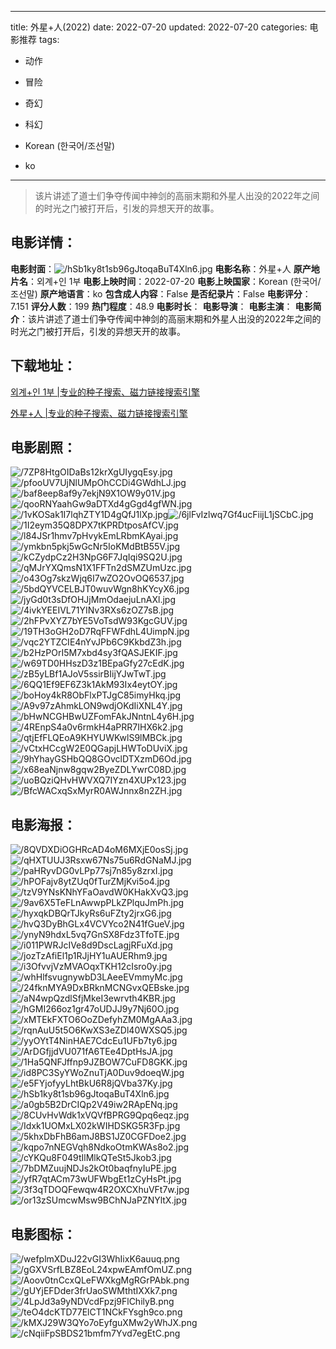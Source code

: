 
---
title: 外星+人(2022)
date: 2022-07-20
updated: 2022-07-20
categories: 电影推荐
tags:
- 动作
- 冒险
- 奇幻
- 科幻

- Korean (한국어/조선말)
- ko
---


> 该片讲述了道士们争夺传闻中神剑的高丽末期和外星人出没的2022年之间的时光之门被打开后，引发的异想天开的故事。

## **电影详情**：

**电影封面**：<img src="https://image.tmdb.org/t/p/w200/hSb1ky8t1sb96gJtoqaBuT4Xln6.jpg" alt="/hSb1ky8t1sb96gJtoqaBuT4Xln6.jpg" title="/hSb1ky8t1sb96gJtoqaBuT4Xln6.jpg">
**电影名称**：外星+人
**原产地片名**：외계+인 1부
**电影上映时间**：2022-07-20
**电影上映国家**：Korean (한국어/조선말)
**原产地语言**：ko
**包含成人内容**：False
**是否纪录片**：False
**电影评分**：7.151
**评分人数**：199
**热门程度**：48.9
**电影时长**：
**电影导演**：
**电影主演**：
**电影简介**：该片讲述了道士们争夺传闻中神剑的高丽末期和外星人出没的2022年之间的时光之门被打开后，引发的异想天开的故事。

## **下载地址**：
[외계+인 1부 |专业的种子搜索、磁力链接搜索引擎](https://movie.amd794.com:2083/?search=%EC%99%B8%EA%B3%84%2B%EC%9D%B8%201%EB%B6%80&ordering=&mode=match_phrase&page_size=10&page=1)

[外星+人 |专业的种子搜索、磁力链接搜索引擎](https://movie.amd794.com:2083/?search=%E5%A4%96%E6%98%9F%2B%E4%BA%BA&ordering=&mode=match_phrase&page_size=10&page=1)
 

## **电影剧照**：
<img src="https://image.tmdb.org/t/p/original/7ZP8HtgOIDaBs12krXgUIygqEsy.jpg" alt="/7ZP8HtgOIDaBs12krXgUIygqEsy.jpg" title="/7ZP8HtgOIDaBs12krXgUIygqEsy.jpg"><img src="https://image.tmdb.org/t/p/original/pfooUV7UjNlUMpOhCCDi4GWdhLJ.jpg" alt="/pfooUV7UjNlUMpOhCCDi4GWdhLJ.jpg" title="/pfooUV7UjNlUMpOhCCDi4GWdhLJ.jpg"><img src="https://image.tmdb.org/t/p/original/baf8eep8af9y7ekjN9X1OW9y01V.jpg" alt="/baf8eep8af9y7ekjN9X1OW9y01V.jpg" title="/baf8eep8af9y7ekjN9X1OW9y01V.jpg"><img src="https://image.tmdb.org/t/p/original/qooRNYaahGw9aDTXd4gGgd4gfWN.jpg" alt="/qooRNYaahGw9aDTXd4gGgd4gfWN.jpg" title="/qooRNYaahGw9aDTXd4gGgd4gfWN.jpg"><img src="https://image.tmdb.org/t/p/original/1vKOSak1I7lqhZTY1D4gQfJ1lXp.jpg" alt="/1vKOSak1I7lqhZTY1D4gQfJ1lXp.jpg" title="/1vKOSak1I7lqhZTY1D4gQfJ1lXp.jpg"><img src="https://image.tmdb.org/t/p/original/6jlFvIzlwq7Gf4ucFiijL1jSCbC.jpg" alt="/6jlFvIzlwq7Gf4ucFiijL1jSCbC.jpg" title="/6jlFvIzlwq7Gf4ucFiijL1jSCbC.jpg"><img src="https://image.tmdb.org/t/p/original/1I2eym35Q8DPX7tKPRDtposAfCV.jpg" alt="/1I2eym35Q8DPX7tKPRDtposAfCV.jpg" title="/1I2eym35Q8DPX7tKPRDtposAfCV.jpg"><img src="https://image.tmdb.org/t/p/original/l84JSr1hmv7pHvykEmLRbmKAyai.jpg" alt="/l84JSr1hmv7pHvykEmLRbmKAyai.jpg" title="/l84JSr1hmv7pHvykEmLRbmKAyai.jpg"><img src="https://image.tmdb.org/t/p/original/ymkbn5pkj5wGcNr5IoKMdBtB55V.jpg" alt="/ymkbn5pkj5wGcNr5IoKMdBtB55V.jpg" title="/ymkbn5pkj5wGcNr5IoKMdBtB55V.jpg"><img src="https://image.tmdb.org/t/p/original/kCZydpCz2H3NpG6F7JqIqi9SQ2U.jpg" alt="/kCZydpCz2H3NpG6F7JqIqi9SQ2U.jpg" title="/kCZydpCz2H3NpG6F7JqIqi9SQ2U.jpg"><img src="https://image.tmdb.org/t/p/original/qMJrYXQmsN1X1FFTn2dSMZUmUzc.jpg" alt="/qMJrYXQmsN1X1FFTn2dSMZUmUzc.jpg" title="/qMJrYXQmsN1X1FFTn2dSMZUmUzc.jpg"><img src="https://image.tmdb.org/t/p/original/o43Og7skzWjq6I7wZO2OvOQ6537.jpg" alt="/o43Og7skzWjq6I7wZO2OvOQ6537.jpg" title="/o43Og7skzWjq6I7wZO2OvOQ6537.jpg"><img src="https://image.tmdb.org/t/p/original/5bdQYVCELBJT0wuvWgn8hKYcyX6.jpg" alt="/5bdQYVCELBJT0wuvWgn8hKYcyX6.jpg" title="/5bdQYVCELBJT0wuvWgn8hKYcyX6.jpg"><img src="https://image.tmdb.org/t/p/original/jyGd0t3sDfOHJjMmOdaejuLnAXl.jpg" alt="/jyGd0t3sDfOHJjMmOdaejuLnAXl.jpg" title="/jyGd0t3sDfOHJjMmOdaejuLnAXl.jpg"><img src="https://image.tmdb.org/t/p/original/4ivkYEEIVL71YINv3RXs6zOZ7sB.jpg" alt="/4ivkYEEIVL71YINv3RXs6zOZ7sB.jpg" title="/4ivkYEEIVL71YINv3RXs6zOZ7sB.jpg"><img src="https://image.tmdb.org/t/p/original/2hFPvXYZ7bYE5VoTsdW93KgcGUV.jpg" alt="/2hFPvXYZ7bYE5VoTsdW93KgcGUV.jpg" title="/2hFPvXYZ7bYE5VoTsdW93KgcGUV.jpg"><img src="https://image.tmdb.org/t/p/original/19TH3oGH2oD7RqFFWFdhL4UimpN.jpg" alt="/19TH3oGH2oD7RqFFWFdhL4UimpN.jpg" title="/19TH3oGH2oD7RqFFWFdhL4UimpN.jpg"><img src="https://image.tmdb.org/t/p/original/vqc2YTZCIE4nYvJPb6C9KkbdZ3h.jpg" alt="/vqc2YTZCIE4nYvJPb6C9KkbdZ3h.jpg" title="/vqc2YTZCIE4nYvJPb6C9KkbdZ3h.jpg"><img src="https://image.tmdb.org/t/p/original/b2HzPOrI5M7xbd4sy3fQASJEKIF.jpg" alt="/b2HzPOrI5M7xbd4sy3fQASJEKIF.jpg" title="/b2HzPOrI5M7xbd4sy3fQASJEKIF.jpg"><img src="https://image.tmdb.org/t/p/original/w69TD0HHszD3z1BEpaGfy27cEdK.jpg" alt="/w69TD0HHszD3z1BEpaGfy27cEdK.jpg" title="/w69TD0HHszD3z1BEpaGfy27cEdK.jpg"><img src="https://image.tmdb.org/t/p/original/zB5yLBf1AJoV5ssirBIijYJwTwT.jpg" alt="/zB5yLBf1AJoV5ssirBIijYJwTwT.jpg" title="/zB5yLBf1AJoV5ssirBIijYJwTwT.jpg"><img src="https://image.tmdb.org/t/p/original/6QQ1Ef9EF6Z3k1AkM93Ix4eytOY.jpg" alt="/6QQ1Ef9EF6Z3k1AkM93Ix4eytOY.jpg" title="/6QQ1Ef9EF6Z3k1AkM93Ix4eytOY.jpg"><img src="https://image.tmdb.org/t/p/original/boHoy4kR8ObFlxPTJgC85imyHkq.jpg" alt="/boHoy4kR8ObFlxPTJgC85imyHkq.jpg" title="/boHoy4kR8ObFlxPTJgC85imyHkq.jpg"><img src="https://image.tmdb.org/t/p/original/A9v97zAhmkLON9wdjOKdIiXNL4Y.jpg" alt="/A9v97zAhmkLON9wdjOKdIiXNL4Y.jpg" title="/A9v97zAhmkLON9wdjOKdIiXNL4Y.jpg"><img src="https://image.tmdb.org/t/p/original/bHwNCGHBwUZFomFAkJNntnL4y6H.jpg" alt="/bHwNCGHBwUZFomFAkJNntnL4y6H.jpg" title="/bHwNCGHBwUZFomFAkJNntnL4y6H.jpg"><img src="https://image.tmdb.org/t/p/original/4REnpS4a0v6rmkH4aPRR7IHX6k2.jpg" alt="/4REnpS4a0v6rmkH4aPRR7IHX6k2.jpg" title="/4REnpS4a0v6rmkH4aPRR7IHX6k2.jpg"><img src="https://image.tmdb.org/t/p/original/qtjEfFLQEoA9KHYUWKwlS9lMBCk.jpg" alt="/qtjEfFLQEoA9KHYUWKwlS9lMBCk.jpg" title="/qtjEfFLQEoA9KHYUWKwlS9lMBCk.jpg"><img src="https://image.tmdb.org/t/p/original/vCtxHCcgW2E0QGapjLHWToDUviX.jpg" alt="/vCtxHCcgW2E0QGapjLHWToDUviX.jpg" title="/vCtxHCcgW2E0QGapjLHWToDUviX.jpg"><img src="https://image.tmdb.org/t/p/original/9hYhayGSHbQQ8GOvclDTXzmD6Od.jpg" alt="/9hYhayGSHbQQ8GOvclDTXzmD6Od.jpg" title="/9hYhayGSHbQQ8GOvclDTXzmD6Od.jpg"><img src="https://image.tmdb.org/t/p/original/x68eaNjnw8gqw2ByeZDLYwrC08D.jpg" alt="/x68eaNjnw8gqw2ByeZDLYwrC08D.jpg" title="/x68eaNjnw8gqw2ByeZDLYwrC08D.jpg"><img src="https://image.tmdb.org/t/p/original/uoBQziQHvHWVXQ7IYzn4XUPx123.jpg" alt="/uoBQziQHvHWVXQ7IYzn4XUPx123.jpg" title="/uoBQziQHvHWVXQ7IYzn4XUPx123.jpg"><img src="https://image.tmdb.org/t/p/original/BfcWACxqSxMyrR0AWJnnx8n2ZH.jpg" alt="/BfcWACxqSxMyrR0AWJnnx8n2ZH.jpg" title="/BfcWACxqSxMyrR0AWJnnx8n2ZH.jpg">

## **电影海报**：
<img src="https://image.tmdb.org/t/p/original/8QVDXDiOGHRcAD4oM6MXjE0osSj.jpg" alt="/8QVDXDiOGHRcAD4oM6MXjE0osSj.jpg" title="/8QVDXDiOGHRcAD4oM6MXjE0osSj.jpg"><img src="https://image.tmdb.org/t/p/original/qHXTUUJ3Rsxw67Ns75u6RdGNaMJ.jpg" alt="/qHXTUUJ3Rsxw67Ns75u6RdGNaMJ.jpg" title="/qHXTUUJ3Rsxw67Ns75u6RdGNaMJ.jpg"><img src="https://image.tmdb.org/t/p/original/paHRyvDG0vLPp77sj7n85y8zrxI.jpg" alt="/paHRyvDG0vLPp77sj7n85y8zrxI.jpg" title="/paHRyvDG0vLPp77sj7n85y8zrxI.jpg"><img src="https://image.tmdb.org/t/p/original/hPOFajv8ytZUq0fTurZMjKvi5o4.jpg" alt="/hPOFajv8ytZUq0fTurZMjKvi5o4.jpg" title="/hPOFajv8ytZUq0fTurZMjKvi5o4.jpg"><img src="https://image.tmdb.org/t/p/original/tzV9YNsKNhYFaOavdW0KHakXvQ3.jpg" alt="/tzV9YNsKNhYFaOavdW0KHakXvQ3.jpg" title="/tzV9YNsKNhYFaOavdW0KHakXvQ3.jpg"><img src="https://image.tmdb.org/t/p/original/9av6X5TeFLnAwwpPLkZPlquJmPh.jpg" alt="/9av6X5TeFLnAwwpPLkZPlquJmPh.jpg" title="/9av6X5TeFLnAwwpPLkZPlquJmPh.jpg"><img src="https://image.tmdb.org/t/p/original/hyxqkDBQrTJkyRs6uFZty2jrxG6.jpg" alt="/hyxqkDBQrTJkyRs6uFZty2jrxG6.jpg" title="/hyxqkDBQrTJkyRs6uFZty2jrxG6.jpg"><img src="https://image.tmdb.org/t/p/original/hvQ3DyBhGLx4VCVYco2N41fGueV.jpg" alt="/hvQ3DyBhGLx4VCVYco2N41fGueV.jpg" title="/hvQ3DyBhGLx4VCVYco2N41fGueV.jpg"><img src="https://image.tmdb.org/t/p/original/ynyN9hdxL5vq7GnSX8Fdz3TfoTE.jpg" alt="/ynyN9hdxL5vq7GnSX8Fdz3TfoTE.jpg" title="/ynyN9hdxL5vq7GnSX8Fdz3TfoTE.jpg"><img src="https://image.tmdb.org/t/p/original/i011PWRJcIVe8d9DscLagjRFuXd.jpg" alt="/i011PWRJcIVe8d9DscLagjRFuXd.jpg" title="/i011PWRJcIVe8d9DscLagjRFuXd.jpg"><img src="https://image.tmdb.org/t/p/original/jozTzAfiEl1p1RJjHY1uAUERhm9.jpg" alt="/jozTzAfiEl1p1RJjHY1uAUERhm9.jpg" title="/jozTzAfiEl1p1RJjHY1uAUERhm9.jpg"><img src="https://image.tmdb.org/t/p/original/i3OfvvjVzMVAOqxTKH12cIsro0y.jpg" alt="/i3OfvvjVzMVAOqxTKH12cIsro0y.jpg" title="/i3OfvvjVzMVAOqxTKH12cIsro0y.jpg"><img src="https://image.tmdb.org/t/p/original/whHlfsvugnywbD3LAeeEVmmyMc.jpg" alt="/whHlfsvugnywbD3LAeeEVmmyMc.jpg" title="/whHlfsvugnywbD3LAeeEVmmyMc.jpg"><img src="https://image.tmdb.org/t/p/original/24fknMYA9DxBRknMCNGvxQEBske.jpg" alt="/24fknMYA9DxBRknMCNGvxQEBske.jpg" title="/24fknMYA9DxBRknMCNGvxQEBske.jpg"><img src="https://image.tmdb.org/t/p/original/aN4wpQzdlSfjMkeI3ewrvth4KBR.jpg" alt="/aN4wpQzdlSfjMkeI3ewrvth4KBR.jpg" title="/aN4wpQzdlSfjMkeI3ewrvth4KBR.jpg"><img src="https://image.tmdb.org/t/p/original/hGMI266oz1gr47oUDJJ9y7Nj60O.jpg" alt="/hGMI266oz1gr47oUDJJ9y7Nj60O.jpg" title="/hGMI266oz1gr47oUDJJ9y7Nj60O.jpg"><img src="https://image.tmdb.org/t/p/original/xMTEkFXTO6OoZDefyhZM0MgAAa3.jpg" alt="/xMTEkFXTO6OoZDefyhZM0MgAAa3.jpg" title="/xMTEkFXTO6OoZDefyhZM0MgAAa3.jpg"><img src="https://image.tmdb.org/t/p/original/rqnAuU5t5O6KwXS3eZDl40WXSQ5.jpg" alt="/rqnAuU5t5O6KwXS3eZDl40WXSQ5.jpg" title="/rqnAuU5t5O6KwXS3eZDl40WXSQ5.jpg"><img src="https://image.tmdb.org/t/p/original/yyOYtT4NinHAE7CdcEu1UFb7ty6.jpg" alt="/yyOYtT4NinHAE7CdcEu1UFb7ty6.jpg" title="/yyOYtT4NinHAE7CdcEu1UFb7ty6.jpg"><img src="https://image.tmdb.org/t/p/original/ArDGfjjdVU071fA6TEe4DptHsJA.jpg" alt="/ArDGfjjdVU071fA6TEe4DptHsJA.jpg" title="/ArDGfjjdVU071fA6TEe4DptHsJA.jpg"><img src="https://image.tmdb.org/t/p/original/1Ha5QNFJffnp9JZBOW7CuFD8GKK.jpg" alt="/1Ha5QNFJffnp9JZBOW7CuFD8GKK.jpg" title="/1Ha5QNFJffnp9JZBOW7CuFD8GKK.jpg"><img src="https://image.tmdb.org/t/p/original/id8PC3SyYWoZnuTjA0Duv9doeqW.jpg" alt="/id8PC3SyYWoZnuTjA0Duv9doeqW.jpg" title="/id8PC3SyYWoZnuTjA0Duv9doeqW.jpg"><img src="https://image.tmdb.org/t/p/original/e5FYjofyyLhtBkU6R8jQVba37Ky.jpg" alt="/e5FYjofyyLhtBkU6R8jQVba37Ky.jpg" title="/e5FYjofyyLhtBkU6R8jQVba37Ky.jpg"><img src="https://image.tmdb.org/t/p/original/hSb1ky8t1sb96gJtoqaBuT4Xln6.jpg" alt="/hSb1ky8t1sb96gJtoqaBuT4Xln6.jpg" title="/hSb1ky8t1sb96gJtoqaBuT4Xln6.jpg"><img src="https://image.tmdb.org/t/p/original/a0gb5B2DrCIQp2V49iw2RApENq.jpg" alt="/a0gb5B2DrCIQp2V49iw2RApENq.jpg" title="/a0gb5B2DrCIQp2V49iw2RApENq.jpg"><img src="https://image.tmdb.org/t/p/original/8CUvHvWdk1xVQVfBPRG9Qpq6eqz.jpg" alt="/8CUvHvWdk1xVQVfBPRG9Qpq6eqz.jpg" title="/8CUvHvWdk1xVQVfBPRG9Qpq6eqz.jpg"><img src="https://image.tmdb.org/t/p/original/Idxk1UOMxLX02kWIHDSKG5R3Fp.jpg" alt="/Idxk1UOMxLX02kWIHDSKG5R3Fp.jpg" title="/Idxk1UOMxLX02kWIHDSKG5R3Fp.jpg"><img src="https://image.tmdb.org/t/p/original/5khxDbFhB6amJ8BS1JZ0CGFDoe2.jpg" alt="/5khxDbFhB6amJ8BS1JZ0CGFDoe2.jpg" title="/5khxDbFhB6amJ8BS1JZ0CGFDoe2.jpg"><img src="https://image.tmdb.org/t/p/original/kqpo7nNEGVqh8NdkoOtmKWAs8o2.jpg" alt="/kqpo7nNEGVqh8NdkoOtmKWAs8o2.jpg" title="/kqpo7nNEGVqh8NdkoOtmKWAs8o2.jpg"><img src="https://image.tmdb.org/t/p/original/cYKQu8F049tIlMlkQTeSt5Jkob3.jpg" alt="/cYKQu8F049tIlMlkQTeSt5Jkob3.jpg" title="/cYKQu8F049tIlMlkQTeSt5Jkob3.jpg"><img src="https://image.tmdb.org/t/p/original/7bDMZuujNDJs2kOt0baqfnyIuPE.jpg" alt="/7bDMZuujNDJs2kOt0baqfnyIuPE.jpg" title="/7bDMZuujNDJs2kOt0baqfnyIuPE.jpg"><img src="https://image.tmdb.org/t/p/original/yfR7qtACm73wUFWbgEt1zCyHsPt.jpg" alt="/yfR7qtACm73wUFWbgEt1zCyHsPt.jpg" title="/yfR7qtACm73wUFWbgEt1zCyHsPt.jpg"><img src="https://image.tmdb.org/t/p/original/3f3qTDOQFewqw4R2OXCXhuVFt7w.jpg" alt="/3f3qTDOQFewqw4R2OXCXhuVFt7w.jpg" title="/3f3qTDOQFewqw4R2OXCXhuVFt7w.jpg"><img src="https://image.tmdb.org/t/p/original/or13zSUmcwMsw9BChNJaPZNYltX.jpg" alt="/or13zSUmcwMsw9BChNJaPZNYltX.jpg" title="/or13zSUmcwMsw9BChNJaPZNYltX.jpg">

## **电影图标**：
<img src="https://image.tmdb.org/t/p/original/wefplmXDuJ22vGI3WhIixK6auuq.png" alt="/wefplmXDuJ22vGI3WhIixK6auuq.png" title="/wefplmXDuJ22vGI3WhIixK6auuq.png"><img src="https://image.tmdb.org/t/p/original/gGXVSrfLBZ8EoL24xpwEAmfOmUZ.png" alt="/gGXVSrfLBZ8EoL24xpwEAmfOmUZ.png" title="/gGXVSrfLBZ8EoL24xpwEAmfOmUZ.png"><img src="https://image.tmdb.org/t/p/original/Aoov0tnCcxQLeFWXkgMgRGrPAbk.png" alt="/Aoov0tnCcxQLeFWXkgMgRGrPAbk.png" title="/Aoov0tnCcxQLeFWXkgMgRGrPAbk.png"><img src="https://image.tmdb.org/t/p/original/gUYjEFDder3frUaoSWMthtIXXk7.png" alt="/gUYjEFDder3frUaoSWMthtIXXk7.png" title="/gUYjEFDder3frUaoSWMthtIXXk7.png"><img src="https://image.tmdb.org/t/p/original/4LpJd3a9yNDVcdFpzj9FlChilyB.png" alt="/4LpJd3a9yNDVcdFpzj9FlChilyB.png" title="/4LpJd3a9yNDVcdFpzj9FlChilyB.png"><img src="https://image.tmdb.org/t/p/original/teO4dcKTD77ElCT1NCkFYsgh9co.png" alt="/teO4dcKTD77ElCT1NCkFYsgh9co.png" title="/teO4dcKTD77ElCT1NCkFYsgh9co.png"><img src="https://image.tmdb.org/t/p/original/kMXJ29W3QYo7oEyfguXMw2yWhJX.png" alt="/kMXJ29W3QYo7oEyfguXMw2yWhJX.png" title="/kMXJ29W3QYo7oEyfguXMw2yWhJX.png"><img src="https://image.tmdb.org/t/p/original/cNqiiFpSBDS21bmfm7Yvd7egEtC.png" alt="/cNqiiFpSBDS21bmfm7Yvd7egEtC.png" title="/cNqiiFpSBDS21bmfm7Yvd7egEtC.png">
